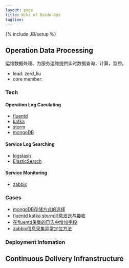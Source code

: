 ```yaml
---
layout: page
title: Wiki of Baidu-Ops
tagline: 
---
```

{% include JB/setup %}

## Operation Data Processing

运维数据处理。为服务运维提供实时数据查询，计算，监控。

- lead: zerd_liu
- core member: 

### Tech
#### Operation Log Caculating

- [fluentd](/tech/fluentd/)
- [kafka]()
- [storm](/tech/storm/)
- [mongoDB]()

#### Service Log Searching

- [logstash](/tech/logstash/index.html)
- [ElasticSearch]()

#### Service Monitoring

- [zabbix]()

### Cases

- [mongoDB存储方式的选择]()
- [fluentd kafka storm消息发送与接收]()
- [在fluentd采集的日志中增加字段]()
- [zabbix信息采集异常定位方法]()

### Deployment Infomation

## Continuous Delivery Infranstructure




